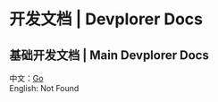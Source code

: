 # 开发文档 | Devplorer Docs

## 基础开发文档 | Main Devplorer Docs
中文：[Go](./MainDocs.md)\
English: Not Found
## 